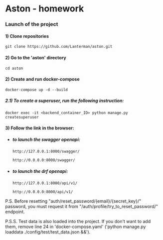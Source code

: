 # Aston - homework

### Launch of the project

#### 1) Clone repositories
```
git clone https://github.com/Lanterman/aston.git
```
#### 2) Go to the 'aston' directory
```
cd aston
```
#### 2) Create and run docker-compose
```
docker-compose up -d --build
```
##### 2.1) To create a superuser, run the following instruction:
```
docker exec -it <backend_container_ID> python manage.py createsuperuser
```

#### 3) Follow the link in the browser:
 - ##### to launch the swagger openapi:
    ```
    http://127.0.0.1:8000/swagger/
    ```
    ```
    http://0.0.0.0:8000/swagger/
    ```
 - ##### to launch the drf openapi:
    ```
    http://127.0.0.1:8000/api/v1/
    ```
    ```
    http://0.0.0.0:8000/api/v1/
    ```
   
P.S.
Before resetting "auth/reset_password/{email}/{secret_key}/" password, you must request it from "/auth/profile/try_to_reset_password/" endpoint.

P.S.S.
Test data is also loaded into the project. 
If you don't want to add them, remove line 24 in 'docker-compose.yaml' ('python manage.py loaddata ./config/test/test_data.json &&').
